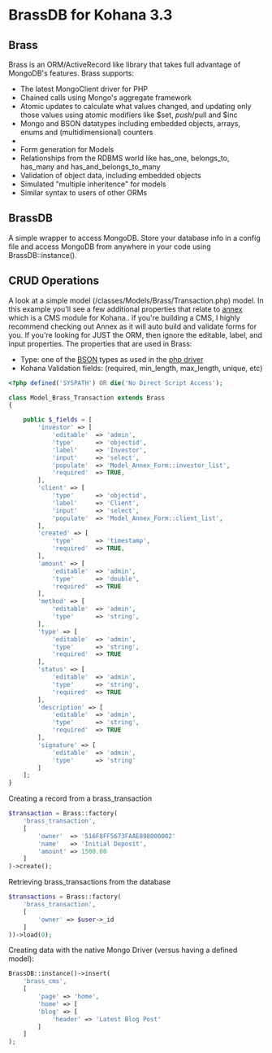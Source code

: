 # BrassDB for Kohana 3.3

## Brass

Brass is an ORM/ActiveRecord like library that takes full advantage of MongoDB's features. Brass supports:
* The latest MongoClient driver for PHP
* Chained calls using Mongo's aggregate framework
* Atomic updates to calculate what values changed, and updating only those values using atomic modifiers like $set, $push/$pull and $inc
* Mongo and BSON datatypes including embedded objects, arrays, enums and (multidimensional) counters
* 
* Form generation for Models
* Relationships from the RDBMS world like has_one, belongs_to, has_many and has_and_belongs_to_many
* Validation of object data, including embedded objects
* Simulated "multiple inheritence" for models
* Similar syntax to users of other ORMs

## BrassDB

A simple wrapper to access MongoDB. Store your database info in a config file and access MongoDB from anywhere in your code using BrassDB::instance().

## CRUD Operations
A look at a simple model (/classes/Models/Brass/Transaction.php) model. In this example you'll see a few additional properties that relate to [annex](https://github.com/thinkclay/KO3-Annex) which is a CMS module for Kohana.. if you're building a CMS, I highly recommend checking out Annex as it will auto build and validate forms for you. If you're looking for JUST the ORM, then ignore the editable, label, and input properties. The properties that are used in Brass:

* Type: one of the [BSON](http://bsonspec.org/) types as used in the [php driver](http://us2.php.net/manual/en/mongo.types.php)
* Kohana Validation fields: (required, min_length, max_length, unique, etc)

  
```php
<?php defined('SYSPATH') OR die('No Direct Script Access');

class Model_Brass_Transaction extends Brass
{

    public $_fields = [
        'investor' => [
            'editable'  => 'admin',
            'type'      => 'objectid',
            'label'     => 'Investor',
            'input'     => 'select',
            'populate'  => 'Model_Annex_Form::investor_list',
            'required'  => TRUE,
        ],
        'client' => [
            'type'      => 'objectid',
            'label'     => 'Client',
            'input'     => 'select',
            'populate'  => 'Model_Annex_Form::client_list',
        ],
        'created' => [
            'type'      => 'timestamp',
            'required'  => TRUE,
        ],
        'amount' => [
            'editable'  => 'admin',
            'type'      => 'double',
            'required'  => TRUE
        ],
        'method' => [
            'editable'  => 'admin',
            'type'      => 'string',
        ],
        'type' => [
            'editable'  => 'admin',
            'type'      => 'string',
            'required'  => TRUE
        ],
        'status' => [
            'editable'  => 'admin',
            'type'      => 'string',
            'required'  => TRUE
        ],
        'description' => [
            'editable'  => 'admin',
            'type'      => 'string',
            'required'  => TRUE
        ],
        'signature' => [
            'editable'  => 'admin',
            'type'      => 'string'
        ]
    ];
}
```

Creating a record from a brass_transaction 

```php
$transaction = Brass::factory(
    'brass_transaction',
    [
        'owner'  => '516F8FF5673FAAE898000002'
        'name'   => 'Initial Deposit',
        'amount' => 1500.00
    ]
)->create();
```
	
Retrieving brass_transactions from the database

```php
$transactions = Brass::factory(
    'brass_transaction',
    [
        'owner' => $user->_id
    ]
))->load(0);
```
	
Creating data with the native Mongo Driver (versus having a defined model):

```php
BrassDB::instance()->insert(
    'brass_cms',
    [
        'page' => 'home',
        'home' => [
        'blog' => [
            'header' => 'Latest Blog Post'
        ]
    ]
);
```
